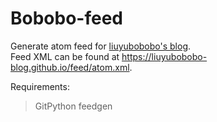 # Bobobo-feed

Generate atom feed for [liuyubobobo's blog](https://github.com/liuyubobobo/my-blog).   
Feed XML can be found at <https://liuyubobobo-blog.github.io/feed/atom.xml>.

Requirements:
> GitPython
> feedgen
